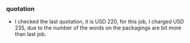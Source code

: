 ### quotation
- I checked the last quotation, it is USD 220, for this job, I charged USD 235, due to the number of the words on the packagings are bit more than last job.
